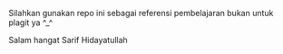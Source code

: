 Silahkan gunakan repo ini sebagai referensi pembelajaran bukan untuk plagit ya ^\_^

Salam hangat
Sarif Hidayatullah
